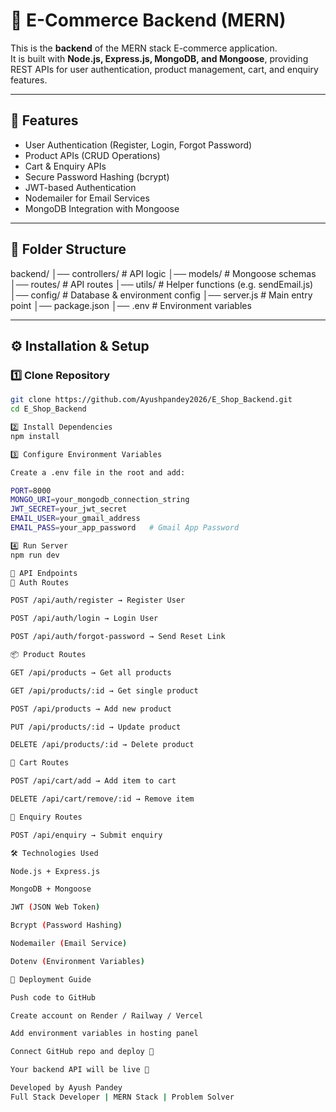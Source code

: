 # 🛒 E-Commerce Backend (MERN)

This is the **backend** of the MERN stack E-commerce application.  
It is built with **Node.js, Express.js, MongoDB, and Mongoose**, providing REST APIs for user authentication, product management, cart, and enquiry features.

---

## 🚀 Features
- User Authentication (Register, Login, Forgot Password)
- Product APIs (CRUD Operations)
- Cart & Enquiry APIs
- Secure Password Hashing (bcrypt)
- JWT-based Authentication
- Nodemailer for Email Services
- MongoDB Integration with Mongoose

---

## 📂 Folder Structure
backend/
│── controllers/ # API logic
│── models/ # Mongoose schemas
│── routes/ # API routes
│── utils/ # Helper functions (e.g. sendEmail.js)
│── config/ # Database & environment config
│── server.js # Main entry point
│── package.json
│── .env # Environment variables



---

## ⚙️ Installation & Setup

### 1️⃣ Clone Repository
```bash
git clone https://github.com/Ayushpandey2026/E_Shop_Backend.git
cd E_Shop_Backend

2️⃣ Install Dependencies
npm install

3️⃣ Configure Environment Variables

Create a .env file in the root and add:

PORT=8000
MONGO_URI=your_mongodb_connection_string
JWT_SECRET=your_jwt_secret
EMAIL_USER=your_gmail_address
EMAIL_PASS=your_app_password   # Gmail App Password

4️⃣ Run Server
npm run dev

📡 API Endpoints
🔑 Auth Routes

POST /api/auth/register → Register User

POST /api/auth/login → Login User

POST /api/auth/forgot-password → Send Reset Link

📦 Product Routes

GET /api/products → Get all products

GET /api/products/:id → Get single product

POST /api/products → Add new product

PUT /api/products/:id → Update product

DELETE /api/products/:id → Delete product

🛒 Cart Routes

POST /api/cart/add → Add item to cart

DELETE /api/cart/remove/:id → Remove item

📩 Enquiry Routes

POST /api/enquiry → Submit enquiry

🛠️ Technologies Used

Node.js + Express.js

MongoDB + Mongoose

JWT (JSON Web Token)

Bcrypt (Password Hashing)

Nodemailer (Email Service)

Dotenv (Environment Variables)

🚀 Deployment Guide

Push code to GitHub

Create account on Render / Railway / Vercel

Add environment variables in hosting panel

Connect GitHub repo and deploy 🚀

Your backend API will be live 🎉

Developed by Ayush Pandey
Full Stack Developer | MERN Stack | Problem Solver
